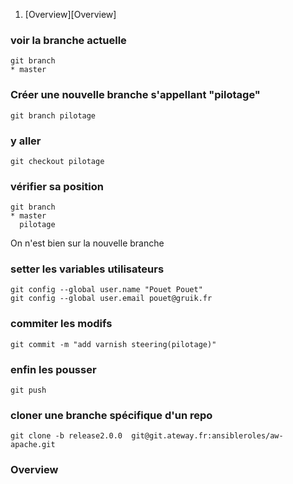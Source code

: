 

1. [Overview][Overview]


### voir la branche actuelle
```
git branch
* master
```
### Créer une nouvelle branche s'appellant "pilotage" 
`git branch pilotage`
### y aller
`git checkout pilotage`
### vérifier sa position
```
git branch
* master
  pilotage
```
On n'est bien sur la nouvelle branche 
### setter les variables utilisateurs 
```
git config --global user.name "Pouet Pouet"
git config --global user.email pouet@gruik.fr
```
### commiter les modifs
`git commit -m "add varnish steering(pilotage)"`
### enfin les pousser
`git push`
### cloner une branche spécifique d'un repo
`git clone -b release2.0.0  git@git.ateway.fr:ansibleroles/aw-apache.git`

### Overview

